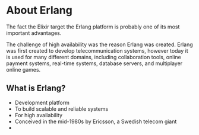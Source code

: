# About Erlang

The fact the Elixir target the Erlang platform is probably one of its most important advantages.

The challenge of high availability was the reason Erlang was created. Erlang was first created to develop telecommunication systems, however today it is used for many different domains, including collaboration tools, online payment systems, real-time systems, database servers, and multiplayer online games. 

## What is Erlang?

* Development platform
* To build scalable and reliable systems
* For high availability
* Conceived in the mid-1980s by Ericsson, a Swedish telecom giant
* 